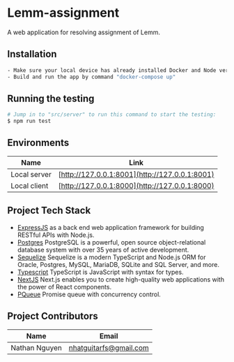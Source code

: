 # Lemm-assignment

A web application for resolving assignment of Lemm.

## Installation

```bash
- Make sure your local device has already installed Docker and Node version > 18
- Build and run the app by command "docker-compose up"
```

## Running the testing

```bash
# Jump in to "src/server" to run this command to start the testing:
$ npm run test
```

## Environments

| Name         | Link                                           |
| ------------ | ---------------------------------------------- |
| Local server | [http://127.0.0.1:8001](http://127.0.0.1:8001) |
| Local client | [http://127.0.0.1:8000](http://127.0.0.1:8000) |

## Project Tech Stack

- [ExpressJS](https://expressjs.com) as a back end web application framework for building RESTful APIs with Node.js.
- [Postgres](https://www.postgresql.org/) PostgreSQL is a powerful, open source object-relational database system with over 35 years of active development.
- [Sequelize](https://sequelize.org/) Sequelize is a modern TypeScript and Node.js ORM for Oracle, Postgres, MySQL, MariaDB, SQLite and SQL Server, and more.
- [Typescript](https://www.typescriptlang.org/) TypeScript is JavaScript with syntax for types.
- [NextJS](https://nextjs.org/) Next.js enables you to create high-quality web applications with the power of React components.
- [PQueue](https://www.npmjs.com/package/p-queue) Promise queue with concurrency control.

## Project Contributors

| Name          | Email                                            |
| ------------- | ------------------------------------------------ |
| Nathan Nguyen | [nhatguitarfs@gmail.com](nhatguitarfs@gmail.com) |

